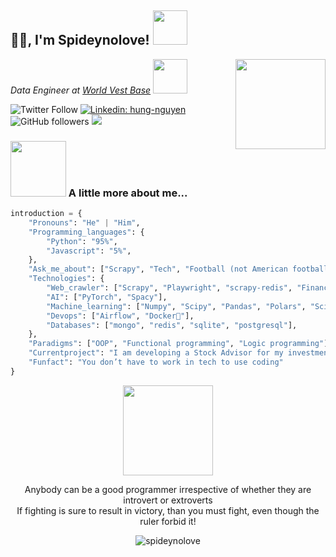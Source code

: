 <h2>🙏🏻, I'm Spideynolove! <img src="https://media.giphy.com/media/NXzgEkrXOilbi/giphy.gif" width="55"></h2>
<img align='right' src="https://media.giphy.com/media/gDH0pb1x7t9eoFXAnc/giphy.gif" width="144">
<p><em>Data Engineer at <a href="https://www.linkedin.com/company/world'vest-base">World Vest Base</a> <img src="https://media.giphy.com/media/SHjOSDkKZ18qOHA5B5/giphy.gif" width="55"> 
</em></p>

![Twitter Follow](https://img.shields.io/twitter/follow/spideynolove?label=Follow)
[![Linkedin: hung-nguyen](https://img.shields.io/badge/-hung-blue?style=flat-square&logo=Linkedin&logoColor=white&link=https://www.linkedin.com/in/hung-nguyen-61266321b)](https://www.linkedin.com/in/hung-nguyen-61266321b)
![GitHub followers](https://img.shields.io/github/followers/spideynolove?label=Follow&style=social)
![](https://camo.githubusercontent.com/d1e532c4945c8e447877862a22091e06a8ad843a7993d269df36eca063b8bb2c/68747470733a2f2f6b6f6d617265762e636f6d2f67687076632f3f757365726e616d653d7370696465796e6f6c6f7665266c6162656c3d50726f66696c65253230766965777326636f6c6f723d306537356236267374796c653d666c6174)

### <img src="https://media.giphy.com/media/FTFI4bczpUYAp4xuSt/giphy.gif" width="89">   A little more about me...  

```python
introduction = {
    "Pronouns": "He" | "Him",
    "Programming_languages": {
        "Python": "95%", 
        "Javascript": "5%", 
    },
    "Ask_me_about": ["Scrapy", "Tech", "Football (not American football)"],
    "Technologies": {
        "Web_crawler": ["Scrapy", "Playwright", "scrapy-redis", "Financial Data Extraction"],
        "AI": ["PyTorch", "Spacy"],
        "Machine_learning": ["Numpy", "Scipy", "Pandas", "Polars", "Scikit-learn"],
        "Devops": ["Airflow", "Docker🐳"],
        "Databases": ["mongo", "redis", "sqlite", "postgresql"],
    },
    "Paradigms": ["OOP", "Functional programming", "Logic programming"],
    "Currentproject": "I am developing a Stock Advisor for my investment",
    "Funfact": "You don’t have to work in tech to use coding"
}
```
<p align="center">
<img src="https://media.giphy.com/media/uToftMe32Se15dLFZD/giphy.gif" width="144">
</p>
<p align="center">
Anybody can be a good programmer irrespective of whether they are introvert or extroverts<br>If fighting is sure to result in victory, than you must fight, even though the ruler forbid it!
</p>

<p align="center">
    <img align="center" src="https://github-readme-streak-stats.herokuapp.com/?user=spideynolove&" alt="spideynolove" />
</p>
